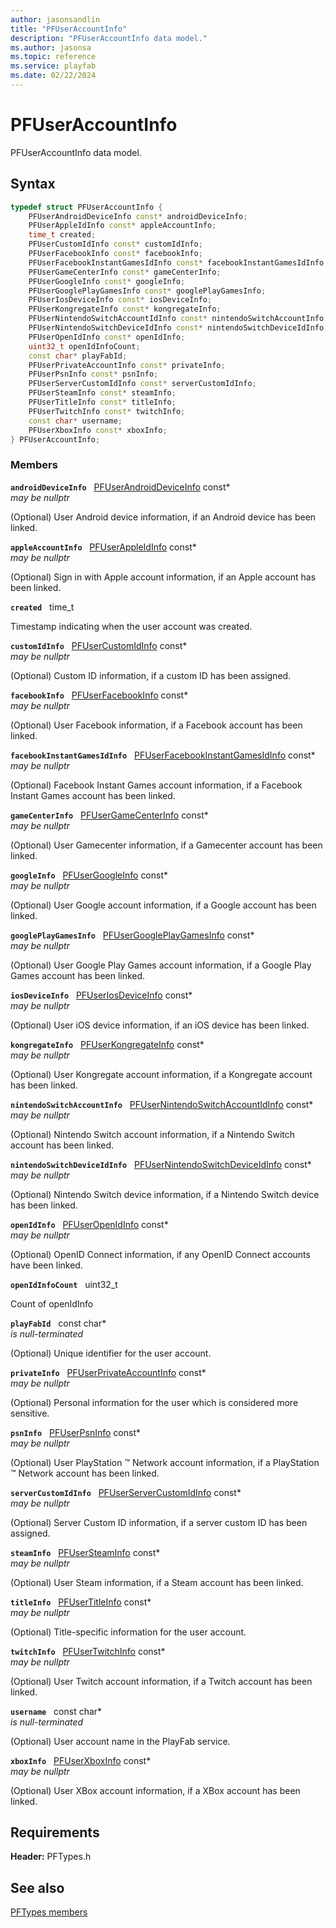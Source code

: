 ```yaml
---
author: jasonsandlin
title: "PFUserAccountInfo"
description: "PFUserAccountInfo data model."
ms.author: jasonsa
ms.topic: reference
ms.service: playfab
ms.date: 02/22/2024
---
```


# PFUserAccountInfo  

PFUserAccountInfo data model.  

## Syntax  
  
```cpp
typedef struct PFUserAccountInfo {  
    PFUserAndroidDeviceInfo const* androidDeviceInfo;  
    PFUserAppleIdInfo const* appleAccountInfo;  
    time_t created;  
    PFUserCustomIdInfo const* customIdInfo;  
    PFUserFacebookInfo const* facebookInfo;  
    PFUserFacebookInstantGamesIdInfo const* facebookInstantGamesIdInfo;  
    PFUserGameCenterInfo const* gameCenterInfo;  
    PFUserGoogleInfo const* googleInfo;  
    PFUserGooglePlayGamesInfo const* googlePlayGamesInfo;  
    PFUserIosDeviceInfo const* iosDeviceInfo;  
    PFUserKongregateInfo const* kongregateInfo;  
    PFUserNintendoSwitchAccountIdInfo const* nintendoSwitchAccountInfo;  
    PFUserNintendoSwitchDeviceIdInfo const* nintendoSwitchDeviceIdInfo;  
    PFUserOpenIdInfo const* openIdInfo;  
    uint32_t openIdInfoCount;  
    const char* playFabId;  
    PFUserPrivateAccountInfo const* privateInfo;  
    PFUserPsnInfo const* psnInfo;  
    PFUserServerCustomIdInfo const* serverCustomIdInfo;  
    PFUserSteamInfo const* steamInfo;  
    PFUserTitleInfo const* titleInfo;  
    PFUserTwitchInfo const* twitchInfo;  
    const char* username;  
    PFUserXboxInfo const* xboxInfo;  
} PFUserAccountInfo;  
```
  
### Members  
  
**`androidDeviceInfo`** &nbsp; [PFUserAndroidDeviceInfo](pfuserandroiddeviceinfo.md) const*  
*may be nullptr*  
  
(Optional) User Android device information, if an Android device has been linked.
  
**`appleAccountInfo`** &nbsp; [PFUserAppleIdInfo](pfuserappleidinfo.md) const*  
*may be nullptr*  
  
(Optional) Sign in with Apple account information, if an Apple account has been linked.
  
**`created`** &nbsp; time_t  
  
Timestamp indicating when the user account was created.
  
**`customIdInfo`** &nbsp; [PFUserCustomIdInfo](pfusercustomidinfo.md) const*  
*may be nullptr*  
  
(Optional) Custom ID information, if a custom ID has been assigned.
  
**`facebookInfo`** &nbsp; [PFUserFacebookInfo](pfuserfacebookinfo.md) const*  
*may be nullptr*  
  
(Optional) User Facebook information, if a Facebook account has been linked.
  
**`facebookInstantGamesIdInfo`** &nbsp; [PFUserFacebookInstantGamesIdInfo](pfuserfacebookinstantgamesidinfo.md) const*  
*may be nullptr*  
  
(Optional) Facebook Instant Games account information, if a Facebook Instant Games account has been linked.
  
**`gameCenterInfo`** &nbsp; [PFUserGameCenterInfo](pfusergamecenterinfo.md) const*  
*may be nullptr*  
  
(Optional) User Gamecenter information, if a Gamecenter account has been linked.
  
**`googleInfo`** &nbsp; [PFUserGoogleInfo](pfusergoogleinfo.md) const*  
*may be nullptr*  
  
(Optional) User Google account information, if a Google account has been linked.
  
**`googlePlayGamesInfo`** &nbsp; [PFUserGooglePlayGamesInfo](pfusergoogleplaygamesinfo.md) const*  
*may be nullptr*  
  
(Optional) User Google Play Games account information, if a Google Play Games account has been linked.
  
**`iosDeviceInfo`** &nbsp; [PFUserIosDeviceInfo](pfuseriosdeviceinfo.md) const*  
*may be nullptr*  
  
(Optional) User iOS device information, if an iOS device has been linked.
  
**`kongregateInfo`** &nbsp; [PFUserKongregateInfo](pfuserkongregateinfo.md) const*  
*may be nullptr*  
  
(Optional) User Kongregate account information, if a Kongregate account has been linked.
  
**`nintendoSwitchAccountInfo`** &nbsp; [PFUserNintendoSwitchAccountIdInfo](pfusernintendoswitchaccountidinfo.md) const*  
*may be nullptr*  
  
(Optional) Nintendo Switch account information, if a Nintendo Switch account has been linked.
  
**`nintendoSwitchDeviceIdInfo`** &nbsp; [PFUserNintendoSwitchDeviceIdInfo](pfusernintendoswitchdeviceidinfo.md) const*  
*may be nullptr*  
  
(Optional) Nintendo Switch device information, if a Nintendo Switch device has been linked.
  
**`openIdInfo`** &nbsp; [PFUserOpenIdInfo](pfuseropenidinfo.md) const*  
*may be nullptr*  
  
(Optional) OpenID Connect information, if any OpenID Connect accounts have been linked.
  
**`openIdInfoCount`** &nbsp; uint32_t  
  
Count of openIdInfo
  
**`playFabId`** &nbsp; const char*  
*is null-terminated*  
  
(Optional) Unique identifier for the user account.
  
**`privateInfo`** &nbsp; [PFUserPrivateAccountInfo](pfuserprivateaccountinfo.md) const*  
*may be nullptr*  
  
(Optional) Personal information for the user which is considered more sensitive.
  
**`psnInfo`** &nbsp; [PFUserPsnInfo](pfuserpsninfo.md) const*  
*may be nullptr*  
  
(Optional) User PlayStation :tm: Network account information, if a PlayStation :tm: Network account has been linked.
  
**`serverCustomIdInfo`** &nbsp; [PFUserServerCustomIdInfo](pfuserservercustomidinfo.md) const*  
*may be nullptr*  
  
(Optional) Server Custom ID information, if a server custom ID has been assigned.
  
**`steamInfo`** &nbsp; [PFUserSteamInfo](pfusersteaminfo.md) const*  
*may be nullptr*  
  
(Optional) User Steam information, if a Steam account has been linked.
  
**`titleInfo`** &nbsp; [PFUserTitleInfo](pfusertitleinfo.md) const*  
*may be nullptr*  
  
(Optional) Title-specific information for the user account.
  
**`twitchInfo`** &nbsp; [PFUserTwitchInfo](pfusertwitchinfo.md) const*  
*may be nullptr*  
  
(Optional) User Twitch account information, if a Twitch account has been linked.
  
**`username`** &nbsp; const char*  
*is null-terminated*  
  
(Optional) User account name in the PlayFab service.
  
**`xboxInfo`** &nbsp; [PFUserXboxInfo](pfuserxboxinfo.md) const*  
*may be nullptr*  
  
(Optional) User XBox account information, if a XBox account has been linked.
  
  
## Requirements  
  
**Header:** PFTypes.h
  
## See also  
[PFTypes members](../pftypes_members.md)  

  
  
